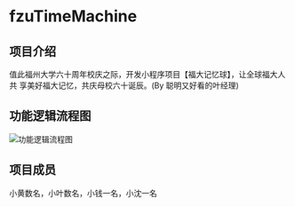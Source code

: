 # fzuTimeMachine

## 项目介绍

值此福州大学六十周年校庆之际，开发小程序项目【福大记忆球】，让全球福大人共 享美好福大记忆，共庆母校六十诞辰。(By 聪明又好看的叶经理)

## 功能逻辑流程图

![功能逻辑流程图](https://ws1.sinaimg.cn/large/7343c247ly1fvjwc5uxyij20ur0fvt9e.jpg)

## 项目成员

小黄数名，小叶数名，小钱一名，小沈一名